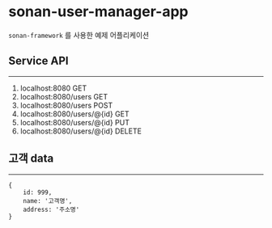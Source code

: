 # sonan-user-manager-app

`sonan-framework` 를 사용한 예제 어플리케이션
 
## Service API
***
1. localhost:8080 GET
2. localhost:8080/users GET
3. localhost:8080/users POST
5. localhost:8080/users/@{id} GET
4. localhost:8080/users/@{id} PUT
6. localhost:8080/users/@{id} DELETE

## 고객 data
***
```
{
    id: 999,
    name: '고객명',
    address: '주소명'
}
```